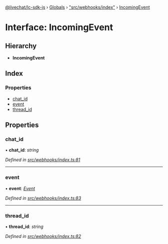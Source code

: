 [@livechat/lc-sdk-js](../README.md) › [Globals](../globals.md) › ["src/webhooks/index"](../modules/_src_webhooks_index_.md) › [IncomingEvent](_src_webhooks_index_.incomingevent.md)

# Interface: IncomingEvent

## Hierarchy

* **IncomingEvent**

## Index

### Properties

* [chat_id](_src_webhooks_index_.incomingevent.md#chat_id)
* [event](_src_webhooks_index_.incomingevent.md#event)
* [thread_id](_src_webhooks_index_.incomingevent.md#thread_id)

## Properties

###  chat_id

• **chat_id**: *string*

*Defined in [src/webhooks/index.ts:81](https://github.com/livechat/lc-sdk-js/blob/61db942/src/webhooks/index.ts#L81)*

___

###  event

• **event**: *[Event](../modules/_src_objects_index_.md#event)*

*Defined in [src/webhooks/index.ts:83](https://github.com/livechat/lc-sdk-js/blob/61db942/src/webhooks/index.ts#L83)*

___

###  thread_id

• **thread_id**: *string*

*Defined in [src/webhooks/index.ts:82](https://github.com/livechat/lc-sdk-js/blob/61db942/src/webhooks/index.ts#L82)*
